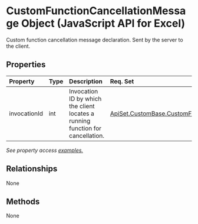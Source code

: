 # CustomFunctionCancellationMessage Object (JavaScript API for Excel)

Custom function cancellation message declaration. Sent by the server to the client.

## Properties

| Property	   | Type	|Description| Req. Set|
|:---------------|:--------|:----------|:----|
|invocationId|int|Invocation ID by which the client locates a running function for cancellation.|[ApiSet.CustomBase.CustomFunctions](../requirement-sets/excel-api-requirement-sets.md)|

_See property access [examples.](#property-access-examples)_

## Relationships
None


## Methods
None

